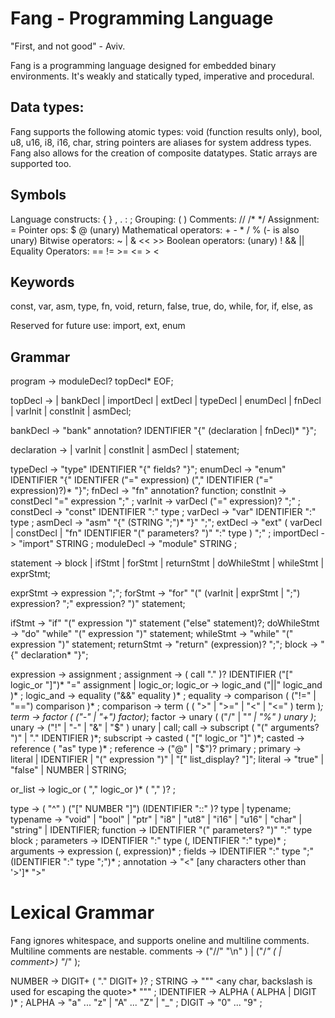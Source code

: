 # Fang - Programming Language

"First, and not good" - Aviv.

Fang is a programming language designed for embedded binary environments.
It's weakly and statically typed, imperative and procedural.

## Data types:
Fang supports the following atomic types: void (function results only), bool, u8, u16, i8, i16, char, string
pointers are aliases for system address types.
Fang also allows for the creation of composite datatypes.
Static arrays are supported too.

## Symbols
Language constructs: { } , . : ;
Grouping: ( )
Comments: // /* */
Assignment: =
Pointer ops: $ @ (unary)
Mathematical operators: + - * / %  (- is also unary)
Bitwise operators: ~ | & << >>
Boolean operators: (unary) ! && ||
Equality Operators: == != >= <= > <

## Keywords
const, var, asm, type, fn, void, return, 
false, true, do, while, for, if, else, as

Reserved for future use: import, ext, enum

## Grammar

program -> moduleDecl? topDecl* EOF;

topDecl -> 
  | bankDecl
  | importDecl
  | extDecl
  | typeDecl 
  | enumDecl 
  | fnDecl 
  | varInit 
  | constInit 
  | asmDecl;

bankDecl -> "bank" annotation? IDENTIFIER "{" (declaration | fnDecl)* "}";

declaration -> 
  | varInit 
  | constInit 
  | asmDecl
  | statement;

typeDecl -> "type" IDENTIFIER "{" fields? "}";
enumDecl -> "enum" IDENTIFIER "{" IDENTIFER ("=" expression) ("," IDENTIFIER ("=" expression)?)* "}";
fnDecl -> "fn" annotation? function;
constInit -> constDecl "=" expression ";" ;
varInit -> varDecl ("=" expression)? ";" ;
constDecl -> "const" IDENTIFIER ":" type ;
varDecl -> "var" IDENTIFIER ":" type ;
asmDecl -> "asm" "{" (STRING ";")* "}" ";";
extDecl -> "ext" ( varDecl | constDecl | "fn" IDENTIFIER "(" parameters? ")" ":" type ) ";" ;
importDecl -> "import" STRING ;
moduleDecl -> "module" STRING ;

statement  -> block
            | ifStmt
            | forStmt
            | returnStmt
            | doWhileStmt
            | whileStmt
            | exprStmt;

exprStmt   -> expression ";";
forStmt    -> "for" "(" 
              (varInit | exprStmt | ";")
              expression? ";"
              expression? ")" statement;

ifStmt     -> "if" "(" expression ")" statement ("else" statement)?;
doWhileStmt  -> "do" "while" "(" expression ")" statement;
whileStmt  -> "while" "(" expression ")" statement;
returnStmt -> "return" (expression)? ";";
block      -> "{" declaration* "}";

expression -> assignment ;
assignment -> ( call "." )? IDENTIFIER ("[" logic_or "]")* "=" assignment | logic_or;
logic_or   -> logic_and ("||" logic_and )* ;
logic_and  -> equality ("&&" equality )* ;
equality   -> comparison ( ("!=" | "==") comparison )* ;
comparison -> term ( ( ">" | ">=" | "<" | "<=" ) term )*;
term       -> factor ( ("-" | "+") factor)*;
factor     -> unary ( ("/" | "*" | "%" ) unary )*;
unary      -> ("!" | "-" | "&" | "$" ) unary | call;
call       -> subscript ( "(" arguments? ")" | "." IDENTIFIER )*;
subscript  -> casted ( "[" logic_or "]" )*; 
casted     -> reference ( "as" type )* ; 
reference  -> ("@" | "$")? primary ;
primary    -> literal | IDENTIFIER | "(" expression ")" | "[" list_display? "]";
literal    -> "true" | "false" | NUMBER | STRING;  

or_list -> logic_or ( "," logic_or )* ( "," )? ;

type       -> ( "^" ) ("[" NUMBER "]") (IDENTIFIER "::" )? type | typename;
typename   -> "void" | "bool" | "ptr" | "i8" | "ut8" 
            | "i16" | "u16" | "char" | "string" | IDENTIFIER; 
function   -> IDENTIFIER "(" parameters? ")" ":" type block ;
parameters -> IDENTIFIER ":" type (, IDENTIFIER ":" type)* ;
arguments  -> expression (, expression)* ;
fields     -> IDENTIFIER ":" type ";" (IDENTIFIER ":" type ";")* ;
annotation -> "<" [any characters other than '>']* ">"

# Lexical Grammar
Fang ignores whitespace, and supports oneline and multiline comments. Multiline comments are nestable.
comments -> ("//" <any char> "\n" ) | ("/*" (<any char> | comment>) "*/" );

NUMBER     -> DIGIT+ ( "." DIGIT+ )? ;
STRING     -> "\"" <any char, backslash is used for escaping the quote>* "\"" ;
IDENTIFIER -> ALPHA ( ALPHA | DIGIT )* ;
ALPHA      -> "a" ... "z" | "A" ... "Z" | "_" ;
DIGIT      -> "0" ... "9" ;
